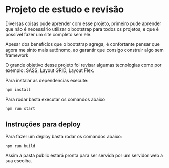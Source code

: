 # Projeto de estudo e revisão

Diversas coisas pude aprender com esse projeto, primeiro pude aprender que não é necessário utilizar o bootstrap para todos os projetos, e que é possível fazer um site completo sem ele. 

Apesar dos benefícios que o bootstrap agrega, é confortante pensar que agora me sinto mais autônomo, ao garantir que consigo construir algo sem framework

O grande objetivo desse projeto foi revisar algumas tecnologias como por exemplo: SASS, Layout GRID, Layout Flex.


Para instalar as dependencias execute:
```
npm install 
```
Para rodar basta executar os comandos abaixo
```
npm run start
```

## Instruções para deploy
Para fazer um deploy basta rodar os comandos abaixo:

```
npm run build
```
Assim a pasta public estará pronta para ser servida por um servidor web a sua escolha. 

